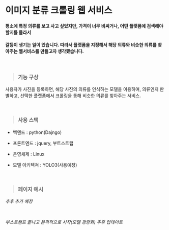 # 이미지 분류 크롤링 웹 서비스    

#### 평소에 특정 의류를 보고 사고 싶었지만, 가격이 너무 비싸거나, 어떤 플랫폼에 검색해야 할지를 몰라서   
#### 갈등이 생기는 일이 있습니다. 따라서 플랫폼을 지정해서 해당 의류와 비슷한 의류를 찾아주는 웹서비스를 만들고자 생각했습니다.   


<br>

>### 기능 구상   

사용자가 사진을 등록하면, 해당 사진의 의류를 인식하는 모델을 이용하여, 의류인지 판별하고, 
선택한 플랫폼에서 크롤링을 통해 비슷한 의류를 찾아주는 서비스.

<br>

>### 사용 스택   

- 백엔드 : python(Dajngo)   

- 프론트엔드 : jquery, 부트스트랩   

- 운영체제 : Linux    

- 모델 아키텍쳐 : YOLO3(사용예정)   


<br>

>### 페이지 예시   

*추후 추가 예정*   


<br>


*부스트캠프 끝나고 본격적으로 시작(모델 경량화) 추후 업데이트*


